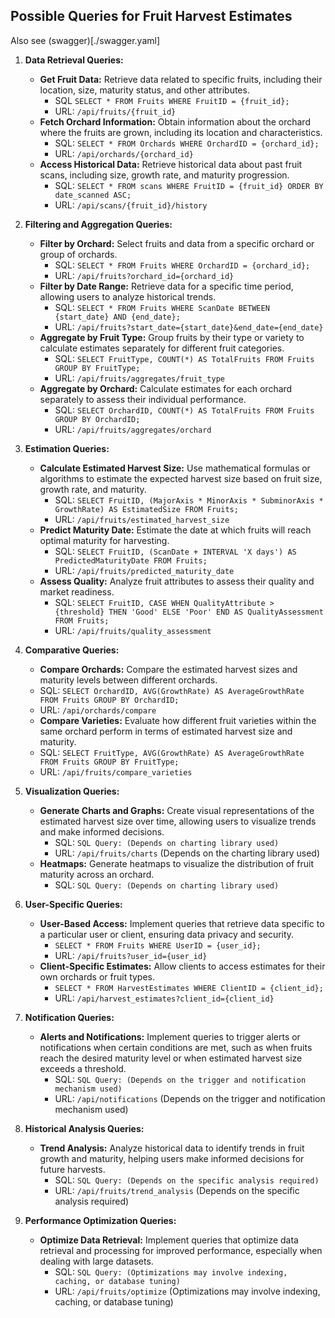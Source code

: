 ## Possible Queries for Fruit Harvest Estimates

Also see (swagger)[./swagger.yaml]

1. **Data Retrieval Queries:**
   - **Get Fruit Data:** Retrieve data related to specific fruits, including their location, size, maturity status, and other attributes.
     - SQL `SELECT * FROM Fruits WHERE FruitID = {fruit_id};`
     - URL: `/api/fruits/{fruit_id}`
   - **Fetch Orchard Information:** Obtain information about the orchard where the fruits are grown, including its location and characteristics.
     - SQL: `SELECT * FROM Orchards WHERE OrchardID = {orchard_id};`
     - URL: `/api/orchards/{orchard_id}`
   - **Access Historical Data:** Retrieve historical data about past fruit scans, including size, growth rate, and maturity progression.
     - SQL: `SELECT * FROM scans WHERE FruitID = {fruit_id} ORDER BY date_scanned ASC;`
     - URL: `/api/scans/{fruit_id}/history`

2. **Filtering and Aggregation Queries:**
   - **Filter by Orchard:** Select fruits and data from a specific orchard or group of orchards.
     - SQL: `SELECT * FROM Fruits WHERE OrchardID = {orchard_id};`
     - URL: `/api/fruits?orchard_id={orchard_id}`
   - **Filter by Date Range:** Retrieve data for a specific time period, allowing users to analyze historical trends.
     - SQL: `SELECT * FROM Fruits WHERE ScanDate BETWEEN {start_date} AND {end_date};`
     - URL: `/api/fruits?start_date={start_date}&end_date={end_date}`
   - **Aggregate by Fruit Type:** Group fruits by their type or variety to calculate estimates separately for different fruit categories.
     - SQL: `SELECT FruitType, COUNT(*) AS TotalFruits FROM Fruits GROUP BY FruitType;`
     - URL: `/api/fruits/aggregates/fruit_type`
   - **Aggregate by Orchard:** Calculate estimates for each orchard separately to assess their individual performance.
     - SQL: `SELECT OrchardID, COUNT(*) AS TotalFruits FROM Fruits GROUP BY OrchardID;`
     - URL: `/api/fruits/aggregates/orchard`


3. **Estimation Queries:**
   - **Calculate Estimated Harvest Size:** Use mathematical formulas or algorithms to estimate the expected harvest size based on fruit size, growth rate, and maturity.
     - SQL: `SELECT FruitID, (MajorAxis * MinorAxis * SubminorAxis * GrowthRate) AS EstimatedSize FROM Fruits;`
     - URL: `/api/fruits/estimated_harvest_size`
   - **Predict Maturity Date:** Estimate the date at which fruits will reach optimal maturity for harvesting.
     - SQL: `SELECT FruitID, (ScanDate + INTERVAL 'X days') AS PredictedMaturityDate FROM Fruits;`
     - URL: `/api/fruits/predicted_maturity_date`
   - **Assess Quality:** Analyze fruit attributes to assess their quality and market readiness.
     - SQL: `SELECT FruitID, CASE WHEN QualityAttribute > {threshold} THEN 'Good' ELSE 'Poor' END AS QualityAssessment FROM Fruits;`
     - URL: `/api/fruits/quality_assessment`

4. **Comparative Queries:**
   - **Compare Orchards:** Compare the estimated harvest sizes and maturity levels between different orchards.
    - SQL: `SELECT OrchardID, AVG(GrowthRate) AS AverageGrowthRate FROM Fruits GROUP BY OrchardID;`
    - URL: `/api/orchards/compare`
   - **Compare Varieties:** Evaluate how different fruit varieties within the same orchard perform in terms of estimated harvest size and maturity.
    - SQL: `SELECT FruitType, AVG(GrowthRate) AS AverageGrowthRate FROM Fruits GROUP BY FruitType;`
    - URL: `/api/fruits/compare_varieties`

5. **Visualization Queries:**
   - **Generate Charts and Graphs:** Create visual representations of the estimated harvest size over time, allowing users to visualize trends and make informed decisions.
     - SQL: `SQL Query: (Depends on charting library used)`
     - URL: `/api/fruits/charts` (Depends on the charting library used)
   - **Heatmaps:** Generate heatmaps to visualize the distribution of fruit maturity across an orchard.
     - SQL: `SQL Query: (Depends on charting library used)`

6. **User-Specific Queries:**
   - **User-Based Access:** Implement queries that retrieve data specific to a particular user or client, ensuring data privacy and security.
     - `SELECT * FROM Fruits WHERE UserID = {user_id};`
     - URL: `/api/fruits?user_id={user_id}`
   - **Client-Specific Estimates:** Allow clients to access estimates for their own orchards or fruit types.
     - `SELECT * FROM HarvestEstimates WHERE ClientID = {client_id};`
     - URL: `/api/harvest_estimates?client_id={client_id}`

7. **Notification Queries:**
   - **Alerts and Notifications:** Implement queries to trigger alerts or notifications when certain conditions are met, such as when fruits reach the desired maturity level or when estimated harvest size exceeds a threshold.
     - SQL: `SQL Query: (Depends on the trigger and notification mechanism used)`
     - URL: `/api/notifications` (Depends on the trigger and notification mechanism used)

8. **Historical Analysis Queries:**
   - **Trend Analysis:** Analyze historical data to identify trends in fruit growth and maturity, helping users make informed decisions for future harvests.
     - SQL: `SQL Query: (Depends on the specific analysis required)`
     - URL: `/api/fruits/trend_analysis` (Depends on the specific analysis required)


9. **Performance Optimization Queries:**
   - **Optimize Data Retrieval:** Implement queries that optimize data retrieval and processing for improved performance, especially when dealing with large datasets.
     - SQL: `SQL Query: (Optimizations may involve indexing, caching, or database tuning)`
     - URL: `/api/fruits/optimize` (Optimizations may involve indexing, caching, or database tuning)
